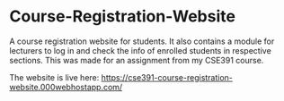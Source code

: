 # Course-Registration-Website
A course registration website for students. It also contains a module for lecturers to log in and check the info of enrolled students in respective sections. This was made for an assignment from my CSE391 course. 

The website is live here:
https://cse391-course-registration-website.000webhostapp.com/
